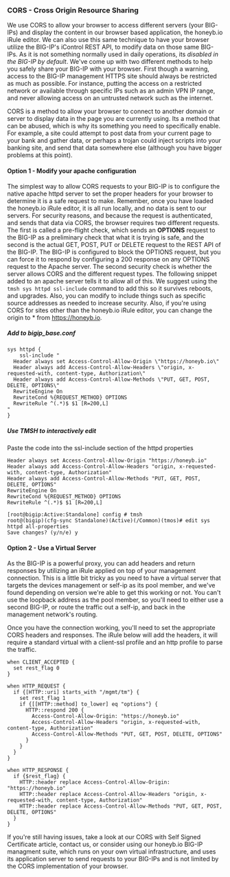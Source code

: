 ### CORS - Cross Origin Resource Sharing

We use CORS to allow your browser to access different servers (your BIG-IPs) and display the content in our browser based application, the honeyb.io iRule editor. We can also use this same technique to have your browser utilize the BIG-IP's iControl REST API, to modify data on those same BIG-IPs. As it is not something normally used in daily operations, its *disabled in the BIG-IP by default*. We've come up with two different methods to help you safely share your BIG-IP with your browser. First though a warning, access to the BIG-IP management HTTPS site should always be restricted as much as possible. For instance, putting the access on a restricted network or available through specific IPs such as an admin VPN IP range, and never allowing access on an untrusted network such as the internet.

CORS is a method to allow your browser to connect to another domain or server to display data in the page you are currently using. Its a method that can be abused, which is why its something you need to specifically enable. For example, a site could attempt to post data from your current page to your bank and gather data, or perhaps a trojan could inject scripts into your banking site, and send that data somewhere else (although you have bigger problems at this point).

#### Option 1 - Modify your apache configuration
The simplest way to allow CORS requests to your BIG-IP is to configure the native apache httpd server to set the proper headers for your browser to determine it is a safe request to make. Remember, once you have loaded the honeyb.io iRule editor, it is all run locally, and no data is sent to our servers. For security reasons, and because the request is authenticated, and sends that data via CORS, the browser requires two different requests. The first is called a pre-flight check, which sends an **OPTIONS** request to the BIG-IP as a preliminary check that what it is trying is safe, and the second is the actual GET, POST, PUT or DELETE request to the REST API of the BIG-IP. The BIG-IP is configured to block the OPTIONS request, but you can force it to respond by configuring a 200 response on any OPTIONS request to the Apache server. The second security check is whether the server allows CORS and the different request types. The following snippet added to an apache server tells it to allow all of this. We suggest using the `tmsh sys httpd ssl-include` command to add this so it survives reboots, and upgrades. Also, you can modify to include things such as specific source addresses as needed to increase security. Also, if you're using CORS for sites other than the honeyb.io iRule editor, you can change the origin to * from https://honeyb.io.

##### Add to bigip_base.conf

```
sys httpd {
    ssl-include "
  Header always set Access-Control-Allow-Origin \"https://honeyb.io\"
  Header always add Access-Control-Allow-Headers \"origin, x-requested-with, content-type, Authorization\"
  Header always add Access-Control-Allow-Methods \"PUT, GET, POST, DELETE, OPTIONS\"
  RewriteEngine On
  RewriteCond %{REQUEST_METHOD} OPTIONS
  RewriteRule ^(.*)$ $1 [R=200,L]
"
}
```                 

##### Use TMSH to interactively edit

Paste the code into the ssl-include section of the httpd properties

```
Header always set Access-Control-Allow-Origin "https://honeyb.io"
Header always add Access-Control-Allow-Headers "origin, x-requested-with, content-type, Authorization"
Header always add Access-Control-Allow-Methods "PUT, GET, POST, DELETE, OPTIONS"
RewriteEngine On
RewriteCond %{REQUEST_METHOD} OPTIONS
RewriteRule ^(.*)$ $1 [R=200,L]
```
```                  
[root@bigip:Active:Standalone] config # tmsh
root@(bigip)(cfg-sync Standalone)(Active)(/Common)(tmos)# edit sys httpd all-properties
Save changes? (y/n/e) y
```                  

#### Option 2 - Use a Virtual Server
As the BIG-IP is a powerful proxy, you can add headers and return responses by utilizing an iRule applied on top of your management connection. This is a little bit tricky as you need to have a virtual server that targets the devices management or self-ip as its pool member, and we've found depending on version we're able to get this working or not. You can't use the loopback address as the pool member, so you'll need to either use a second BIG-IP, or route the traffic out a self-ip, and back in the management network's routing.

Once you have the connection working, you'll need to set the appropriate CORS headers and responses. The iRule below will add the headers, it will require a standard virtual with a client-ssl profile and an http profile to parse the traffic.

```
when CLIENT_ACCEPTED {
  set rest_flag 0
}

when HTTP_REQUEST {
  if {[HTTP::uri] starts_with "/mgmt/tm"} {
    set rest_flag 1
    if {[[HTTP::method] to_lower] eq "options"} {
      HTTP::respond 200 {
        Access-Control-Allow-Origin: "https://honeyb.io"
        Access-Control-Allow-Headers "origin, x-requested-with, content-type, Authorization"
        Access-Control-Allow-Methods "PUT, GET, POST, DELETE, OPTIONS"
      }
    }
  }
}

when HTTP_RESPONSE {
  if {$rest_flag} {
    HTTP::header replace Access-Control-Allow-Origin: "https://honeyb.io"
    HTTP::header replace Access-Control-Allow-Headers "origin, x-requested-with, content-type, Authorization"
    HTTP::header replace Access-Control-Allow-Methods "PUT, GET, POST, DELETE, OPTIONS"
  }
}
```
               
If you're still having issues, take a look at our CORS with Self Signed Certificate article, contact us, or consider using our honeyb.io BIG-IP managment suite, which runs on your own virtual infrastructure, and uses its application server to send requests to your BIG-IPs and is not limited by the CORS implementation of your browser.
